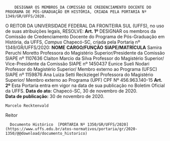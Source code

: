         DESIGNAR OS MEMBROS DA COMISSÃO DE CREDENCIAMENTO DOCENTE DO PROGRAMA DE PÓS-GRADUAÇÃO EM HISTÓRIA, CRIADA PELA PORTARIA Nº 1349/GR/UFFS/2020.  

 O REITOR DA UNIVERSIDADE FEDERAL DA FRONTEIRA SUL (UFFS), no uso de suas atribuições legais,   RESOLVE:   **Art. 1º**  DESIGNAR os membros da Comissão de Credenciamento Docente do Programa de Pós-Graduação em História, da UFFS, *Campus*  Chapecó-SC, criada pela Portaria nº 1349/GR/UFFS/2020:     **NOME**    **CARGO/FUNÇÃO**    **SIAPE/MATRÍCULA**      Samira Peruchi Moretto   Professora do Magistério Superior/Presidente da Comissão   SIAPE nº 1107636     Claiton Marcio da Silva   Professor do Magistério Superior/ Vice-Presidente da Comissão   SIAPE nº 1450437     Eunice Sueli Nodari   Professor do Magistério Superior/ Membro externo ao Programa (UFSC)   SIAPE nº 1159876     Ana Luiza Setti Reckziegel   Professora do Magistério Superior/ Membro externo ao Programa (UPF)   CPF Nº 456.963.140-15       **Art. 2º**  Esta Portaria entra em vigor na data de sua publicação no Boletim Oficial da UFFS.        **Data do ato:** Chapecó-SC, 30 de novembro de 2020.   
 **Data de publicação:**  30 de novembro de 2020. 

    Marcelo Recktenvald   
 Reitor 

      Documento Histórico  [PORTARIA Nº 1350/GR/UFFS/2020](https://www.uffs.edu.br/atos-normativos/portaria/gr/2020-1350/@@download/documento_historico)     
      